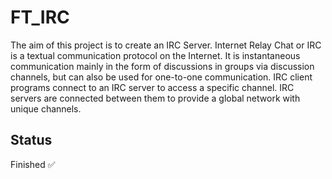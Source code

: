 # FT_IRC

The aim of this project is to create an IRC Server. Internet Relay Chat or IRC is a textual communication protocol on the Internet. It is
instantaneous communication mainly in the form of discussions in groups via discussion
channels, but can also be used for one-to-one communication.
IRC client programs connect to an IRC server to access a specific channel. IRC servers
are connected between them to provide a global network with unique channels.

## Status

Finished :white_check_mark:
